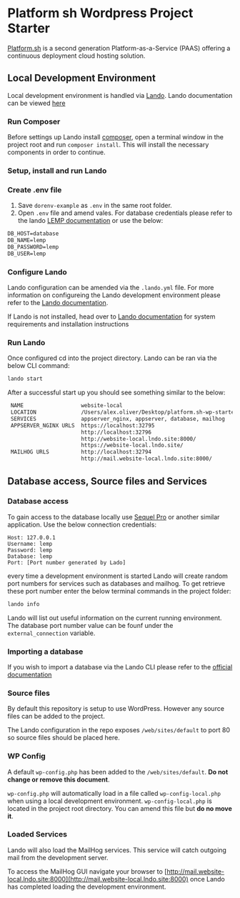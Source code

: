 # Platform sh Wordpress Project Starter

[Platform.sh](https://platform.sh) is a second generation Platform-as-a-Service (PAAS) offering a continuous deployment cloud hosting solution.

## Local Development Environment

Local development environment is handled via [Lando](https://lando.dev). Lando documentation can be viewed [here](https://docs.lando.dev/)

### Run Composer
Before settings up Lando install [composer](https://getcomposer.org/download/), open a terminal window in the project root and run ```composer install```. This will install the necessary components in order to continue.

### Setup, install and run Lando

### Create .env file

1. Save ```dorenv-example``` as ```.env``` in the same root folder.
2. Open ```.env``` file and amend vales. For database credentials please refer to the lando [LEMP documentation](https://docs.lando.dev/config/lemp.html#connecting-to-your-database) or use the below:

```txt
DB_HOST=database
DB_NAME=lemp
DB_PASSWORD=lemp
DB_USER=lemp
```

### Configure Lando

Lando configuration can be amended via the ```.lando.yml``` file. For more information on configureing the Lando development environment please refer to the [Lando documentation](https://docs.lando.dev/basics/first-app.html#hello-world).

If Lando is not installed, head over to [Lando documentation](https://docs.lando.dev/basics/installation.html#system-requirements) for system requirements and installation instructions

### Run Lando

Once configured cd into the project directory. Lando can be ran via the below CLI command:

```bash
lando start
```

After a successful start up you should see something similar to the below:

```bash
 NAME                  website-local                                     
 LOCATION              /Users/alex.oliver/Desktop/platform.sh-wp-starter 
 SERVICES              appserver_nginx, appserver, database, mailhog     
 APPSERVER_NGINX URLS  https://localhost:32795                           
                       http://localhost:32796                            
                       http://website-local.lndo.site:8000/              
                       https://website-local.lndo.site/                  
 MAILHOG URLS          http://localhost:32794                            
                       http://mail.website-local.lndo.site:8000/    
```

## Database access, Source files and Services

### Database access

To gain access to the database locally use [Sequel Pro](https://www.sequelpro.com/) or another similar application. Use the below connection credentials:

```
Host: 127.0.0.1
Username: lemp
Password: lemp
Database: lemp
Port: [Port number generated by Lado]
```

every time a development environment is started Lando will create random port numbers for services such as databases and mailhog. To get retrieve these port number enter the below terminal commands in the project folder:

```bash
lando info
```

Lando will list out useful information on the current running environment. The database port number value can be founf under the ```external_connection``` variable.

### Importing a database

If you wish to import a database via the Lando CLI please refer to the [official documentation](https://docs.lando.dev/config/lemp.html#importing-your-database)

### Source files

By default this repository is setup to use WordPress. However any source files can be added to the project.

The Lando configuration in the repo exposes ```/web/sites/default``` to port 80 so source files should be placed here.

### WP Config

A default ```wp-config.php``` has been added to the ```/web/sites/default```. **Do not change or remove this document**. 

```wp-config.php``` will automatically load in a file called ```wp-config-local.php``` when using a local development environment. ```wp-config-local.php``` is located in the project root directory. You can amend this file but **do no move it**.

### Loaded Services

Lando will also load the MailHog services. This service will catch outgoing mail from the development server.

To access the MailHog GUI navigate your browser to [http://mail.website-local.lndo.site:8000](http://mail.website-local.lndo.site:8000) once Lando has completed loading the development environment.